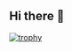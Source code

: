 
## Hi there 👋

[![trophy](https://github-profile-trophy.vercel.app/?username=WangQvQ&rank=-?&theme=onedark&column=-1&no-frame=true&margin-h=10)](https://github.com/ryo-ma/github-profile-trophy)
<!--
**WangQvQ/WangQvQ** is a ✨ _special_ ✨ repository because its `README.md` (this file) appears on your GitHub profile.

Here are some ideas to get you started:

- 🔭 I’m currently working on ...
- 🌱 I’m currently learning ...
- 👯 I’m looking to collaborate on ...
- 🤔 I’m looking for help with ...
- 💬 Ask me about ...
- 📫 How to reach me: ...
- 😄 Pronouns: ...
- ⚡ Fun fact: ...
-->


